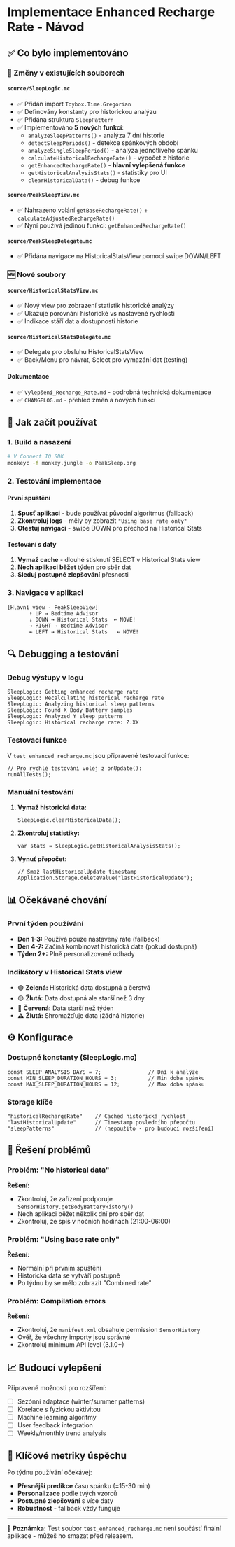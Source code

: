 # Implementace Enhanced Recharge Rate - Návod

## ✅ Co bylo implementováno

### 🔧 Změny v existujících souborech

#### `source/SleepLogic.mc`
- ✅ Přidán import `Toybox.Time.Gregorian`
- ✅ Definovány konstanty pro historickou analýzu
- ✅ Přidána struktura `SleepPattern`
- ✅ Implementováno **5 nových funkcí**:
  - `analyzeSleepPatterns()` - analýza 7 dní historie
  - `detectSleepPeriods()` - detekce spánkových období
  - `analyzeSingleSleepPeriod()` - analýza jednotlivého spánku
  - `calculateHistoricalRechargeRate()` - výpočet z historie
  - `getEnhancedRechargeRate()` - **hlavní vylepšená funkce**
  - `getHistoricalAnalysisStats()` - statistiky pro UI
  - `clearHistoricalData()` - debug funkce

#### `source/PeakSleepView.mc`  
- ✅ Nahrazeno volání `getBaseRechargeRate()` + `calculateAdjustedRechargeRate()` 
- ✅ Nyní používá jedinou funkci: `getEnhancedRechargeRate()`

#### `source/PeakSleepDelegate.mc`
- ✅ Přidána navigace na HistoricalStatsView pomocí swipe DOWN/LEFT

### 🆕 Nové soubory

#### `source/HistoricalStatsView.mc`
- ✅ Nový view pro zobrazení statistik historické analýzy
- ✅ Ukazuje porovnání historické vs nastavené rychlosti
- ✅ Indikace stáří dat a dostupnosti historie

#### `source/HistoricalStatsDelegate.mc`  
- ✅ Delegate pro obsluhu HistoricalStatsView
- ✅ Back/Menu pro návrat, Select pro vymazání dat (testing)

#### Dokumentace
- ✅ `Vylepšení_Recharge_Rate.md` - podrobná technická dokumentace
- ✅ `CHANGELOG.md` - přehled změn a nových funkcí

## 🚀 Jak začít používat

### 1. Build a nasazení
```bash
# V Connect IQ SDK
monkeyc -f monkey.jungle -o PeakSleep.prg
```

### 2. Testování implementace

#### První spuštění
1. **Spusť aplikaci** - bude používat původní algoritmus (fallback)
2. **Zkontroluj logs** - měly by zobrazit `"Using base rate only"`
3. **Otestuj navigaci** - swipe DOWN pro přechod na Historical Stats

#### Testování s daty
1. **Vymaž cache** - dlouhé stisknutí SELECT v Historical Stats view
2. **Nech aplikaci běžet** týden pro sběr dat
3. **Sleduj postupné zlepšování** přesnosti

### 3. Navigace v aplikaci

```
[Hlavní view - PeakSleepView]
       ↑ UP → Bedtime Advisor
       ↓ DOWN → Historical Stats  ← NOVÉ!
       → RIGHT → Bedtime Advisor
       ← LEFT → Historical Stats   ← NOVÉ!
```

## 🔍 Debugging a testování

### Debug výstupy v logu

```
SleepLogic: Getting enhanced recharge rate
SleepLogic: Recalculating historical recharge rate  
SleepLogic: Analyzing historical sleep patterns
SleepLogic: Found X Body Battery samples
SleepLogic: Analyzed Y sleep patterns
SleepLogic: Historical recharge rate: Z.XX
```

### Testovací funkce

V `test_enhanced_recharge.mc` jsou připravené testovací funkce:
```monkey-c
// Pro rychlé testování volej z onUpdate():
runAllTests();
```

### Manuální testování

1. **Vymaž historická data:**
   ```monkey-c
   SleepLogic.clearHistoricalData();
   ```

2. **Zkontroluj statistiky:**
   ```monkey-c
   var stats = SleepLogic.getHistoricalAnalysisStats();
   ```

3. **Vynuť přepočet:**
   ```monkey-c
   // Smaž lastHistoricalUpdate timestamp
   Application.Storage.deleteValue("lastHistoricalUpdate");
   ```

## 📊 Očekávané chování

### První týden používání
- **Den 1-3:** Používá pouze nastavený rate (fallback)
- **Den 4-7:** Začíná kombinovat historická data (pokud dostupná)
- **Týden 2+:** Plně personalizované odhady

### Indikátory v Historical Stats view
- 🟢 **Zelená:** Historická data dostupná a čerstvá
- 🟡 **Žlutá:** Data dostupná ale starší než 3 dny  
- 🔴 **Červená:** Data starší než týden
- ⚠️ **Žlutá:** Shromažďuje data (žádná historie)

## ⚙️ Konfigurace

### Dostupné konstanty (SleepLogic.mc)
```monkey-c
const SLEEP_ANALYSIS_DAYS = 7;               // Dní k analýze
const MIN_SLEEP_DURATION_HOURS = 3;          // Min doba spánku  
const MAX_SLEEP_DURATION_HOURS = 12;         // Max doba spánku
```

### Storage klíče
```monkey-c
"historicalRechargeRate"    // Cached historická rychlost
"lastHistoricalUpdate"      // Timestamp posledního přepočtu
"sleepPatterns"             // (nepoužito - pro budoucí rozšíření)
```

## 🔧 Řešení problémů

### Problém: "No historical data"
**Řešení:** 
- Zkontroluj, že zařízení podporuje `SensorHistory.getBodyBatteryHistory()`
- Nech aplikaci běžet několik dní pro sběr dat
- Zkontroluj, že spíš v nočních hodinách (21:00-06:00)

### Problém: "Using base rate only"  
**Řešení:**
- Normální při prvním spuštění
- Historická data se vytváří postupně
- Po týdnu by se mělo zobrazit "Combined rate"

### Problém: Compilation errors
**Řešení:**
- Zkontroluj, že `manifest.xml` obsahuje permission `SensorHistory`
- Ověř, že všechny importy jsou správné
- Zkontroluj minimum API level (3.1.0+)

## 📈 Budoucí vylepšení

Připravené možnosti pro rozšíření:
- [ ] Sezónní adaptace (winter/summer patterns)
- [ ] Korelace s fyzickou aktivitou  
- [ ] Machine learning algoritmy
- [ ] User feedback integration
- [ ] Weekly/monthly trend analysis

## 🎯 Klíčové metriky úspěchu

Po týdnu používání očekávej:
- **Přesnější predikce** času spánku (±15-30 min)
- **Personalizace** podle tvých vzorců  
- **Postupné zlepšování** s více daty
- **Robustnost** - fallback vždy funguje

---

**📝 Poznámka:** Test soubor `test_enhanced_recharge.mc` není součástí finální aplikace - můžeš ho smazat před releasem. 